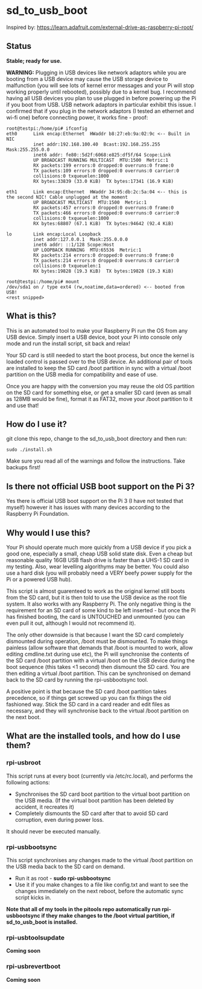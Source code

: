 # sd_to_usb_boot

Inspired by: https://learn.adafruit.com/external-drive-as-raspberry-pi-root/

## Status

**Stable; ready for use.**

**WARNING:** Plugging in USB devices like network adaptors while you are booting from a USB device may cause the USB storage device to malfunction (you will see lots of kernel error messages and your Pi will stop working properly until rebooted), possibly due to a kernel bug. I recommend having all USB devices you plan to use plugged in before powering up the Pi if you boot from USB. USB network adaptors in particular exhibit this issue. I confirmed that if you plug in the network adaptors (I tested an ethernet and wi-fi one) before connecting power, it works fine - proof:

```
root@testpi:/home/pi# ifconfig
eth0      Link encap:Ethernet  HWaddr b8:27:eb:9a:02:9c <-- Built in NIC
          inet addr:192.168.100.40  Bcast:192.168.255.255  Mask:255.255.0.0
          inet6 addr: fe80::5d2f:6068:e825:df5f/64 Scope:Link
          UP BROADCAST RUNNING MULTICAST  MTU:1500  Metric:1
          RX packets:199 errors:0 dropped:0 overruns:0 frame:0
          TX packets:109 errors:0 dropped:0 overruns:0 carrier:0
          collisions:0 txqueuelen:1000
          RX bytes:33839 (33.0 KiB)  TX bytes:17341 (16.9 KiB)

eth1      Link encap:Ethernet  HWaddr 34:95:db:2c:5a:04 <-- this is the second NIC! Cable unplugged at the moment
          UP BROADCAST MULTICAST  MTU:1500  Metric:1
          RX packets:457 errors:0 dropped:0 overruns:0 frame:0
          TX packets:466 errors:0 dropped:0 overruns:0 carrier:0
          collisions:0 txqueuelen:1000
          RX bytes:68807 (67.1 KiB)  TX bytes:94642 (92.4 KiB)

lo        Link encap:Local Loopback
          inet addr:127.0.0.1  Mask:255.0.0.0
          inet6 addr: ::1/128 Scope:Host
          UP LOOPBACK RUNNING  MTU:65536  Metric:1
          RX packets:214 errors:0 dropped:0 overruns:0 frame:0
          TX packets:214 errors:0 dropped:0 overruns:0 carrier:0
          collisions:0 txqueuelen:1
          RX bytes:19828 (19.3 KiB)  TX bytes:19828 (19.3 KiB)
          
root@testpi:/home/pi# mount
/dev/sda1 on / type ext4 (rw,noatime,data=ordered) <-- booted from USB!
<rest snipped>
```

## What is this?

This is an automated tool to make your Raspberry Pi run the OS from any USB device. Simply insert a USB device, boot your Pi into console only mode and run the install script, sit back and relax!

Your SD card is still needed to start the boot process, but once the kernel is loaded control is passed over to the USB device. An additional pair of tools are installed to keep the SD card /boot partition in sync with a virtual /boot partition on the USB media for compatibility and ease of use.

Once you are happy with the conversion you may reuse the old OS partition on the SD card for something else, or get a smaller SD card (even as small as 128MB would be fine), format it as FAT32, move your /boot partition to it and use that!

## How do I use it?

git clone this repo, change to the sd_to_usb_boot directory and then run:
```
sudo ./install.sh
```

Make sure you read all of the warnings and follow the instructions. Take backups first!

## Is there not official USB boot support on the Pi 3?

Yes there is official USB boot support on the Pi 3 (I have not tested that myself) however it has issues with many devices according to the Raspberry Pi Foundation.

##  Why would I use this?

Your Pi should operate much more quickly from a USB device if you pick a good one, especially a small, cheap USB solid state disk. Even a cheap but reasonable quality 16GB USB flash drive is faster than a UHS-1 SD card in my testing. Also, wear levelling algorithyms may be better. You could also use a hard disk (you will probably need a VERY beefy power supply for the Pi or a powered USB hub).

This script is almost guarenteed to work as the original kernel still boots from the SD card, but it is then told to use the USB device as the root file system. It also works with any Raspberry Pi. The only negative thing is the requirement for an SD card of some kind to be left inserted - but once the Pi has finished booting, the card is UNTOUCHED and unmounted (you can even pull it out, although I would not recommend it).

The only other downside is that because I want the SD card completely dismounted during operation, /boot must be dismounted. To make things painless (allow software that demands that /boot is mounted to work, allow editing cmdline.txt during use etc), the Pi will synchronise the contents of the SD card /boot partition with a virtual /boot on the USB device during the boot sequence (this takes <1 second) then dismount the SD card. You are then editing a virtual /boot partition. This can be synchronised on demand back to the SD card by running the rpi-usbbootsync tool.

A positive point is that because the SD card /boot partition takes precedence, so if things get screwed up you can fix things the old fashioned way. Stick the SD card in a card reader and edit files as necessary, and they will synchronise back to the virtual /boot partition on the next boot.

## What are the installed tools, and how do I use them?

### rpi-usbroot

This script runs at every boot (currently via /etc/rc.local), and performs the following actions:

* Synchronises the SD card boot partition to the virtual boot partition on the USB media. (If the virtual boot partition has been deleted by accident, it recreates it)
* Completely dismounts the SD card after that to avoid SD card corruption, even during power loss.

It should never be executed manually.

### rpi-usbbootsync

This script synchronises any changes made to the virtual /boot partition on the USB media back to the SD card on demand.

* Run it as root - **sudo rpi-usbbootsync**
* Use it if you make changes to a file like config.txt and want to see the changes immediately on the next reboot, before the automatic sync script kicks in.

**Note that all of my tools in the pitools repo automatically run rpi-usbbootsync if they make changes to the /boot virtual partition, if sd_to_usb_boot is installed.**

### rpi-usbtoolsupdate

**Coming soon**

### rpi-usbrevertboot

**Coming soon**
